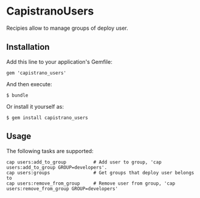 # CapistranoUsers

Recipies allow to manage groups of deploy user.

## Installation

Add this line to your application's Gemfile:

    gem 'capistrano_users'

And then execute:

    $ bundle

Or install it yourself as:

    $ gem install capistrano_users

## Usage

The following tasks are supported:

```
cap users:add_to_group          # Add user to group, 'cap users:add_to_group GROUP=developers'.
cap users:groups                # Get groups that deploy user belongs to
cap users:remove_from_group     # Remove user from group, 'cap users:remove_from_group GROUP=developers'
```